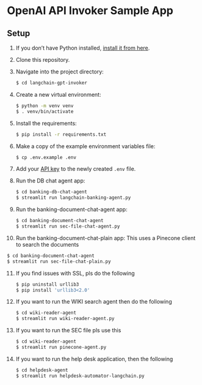 # OpenAI API Invoker Sample App

## Setup

1. If you don’t have Python installed, [install it from here](https://www.python.org/downloads/).
2. Clone this repository.

3. Navigate into the project directory:

   ```bash
   $ cd langchain-gpt-invoker
   ```

4. Create a new virtual environment:

   ```bash
   $ python -m venv venv
   $ . venv/bin/activate
   ```

5. Install the requirements:

   ```bash
   $ pip install -r requirements.txt
   ```

6. Make a copy of the example environment variables file:

   ```bash
   $ cp .env.example .env
   ```

7. Add your [API key](https://beta.openai.com/account/api-keys) to the newly created `.env` file.

8. Run the DB chat agent app:

   ```bash
   $ cd banking-db-chat-agent
   $ streamlit run langchain-banking-agent.py
   ```
9. Run the banking-document-chat-agent app:

   ```bash
   $ cd banking-document-chat-agent
   $ streamlit run sec-file-chat-agent.py
   ```
10. Run the banking-document-chat-plain app: This uses a Pinecone client to search the documents

   ```bash
   $ cd banking-document-chat-agent
   $ streamlit run sec-file-chat-plain.py
   ```
   
11. If you find issues with SSL, pls do the following
    ```bash
    $ pip uninstall urllib3
    $ pip install 'urllib3<2.0'
    ```
12. If you want to run the WIKI search agent then do the following
    ```bash
    $ cd wiki-reader-agent
    $ streamlit run wiki-reader-agent.py
    ```
13. If you want to run the SEC file pls use this
    ```bash
    $ cd wiki-reader-agent
    $ streamlit run pinecone-agent.py
14. If you want to run the help desk application, then the following
    ```bash
    $ cd helpdesk-agent
    $ streamlit run helpdesk-automator-langchain.py
    ```